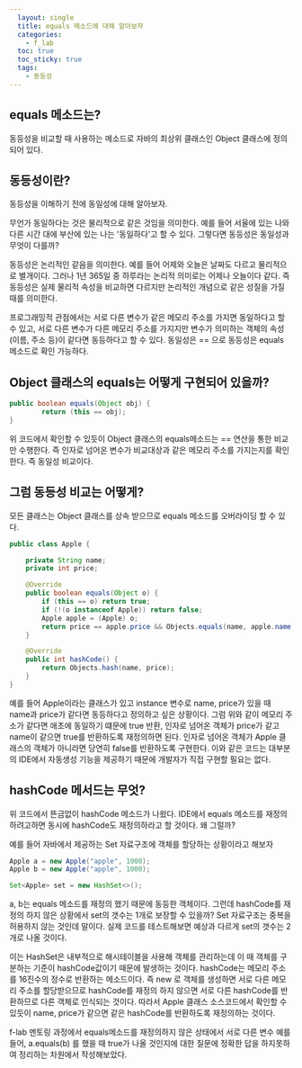 ```yaml
---
  layout: single
  title: equals 메소드에 대해 알아보자
  categories:
    - f_lab
  toc: true
  toc_sticky: true
  tags:
    - 동등성
---
```


## equals 메소드는?
동등성을 비교할 때 사용하는 메소드로 자바의 최상위 클래스인 Object 클래스에 정의되어 있다.

## 동등성이란?
동등성을 이해하기 전에 동일성에 대해 알아보자.

무언가 동일하다는 것은 물리적으로 같은 것임을 의미한다. 예를 들어 서울에 있는 나와 다른 시간 대에 부산에 있는 나는 '동일하다'고 할 수 있다. 그렇다면 동등성은 동일성과 무엇이 다를까?

동등성은 논리적인 같음을 의미한다. 예를 들어 어제와 오늘은 날짜도 다르고 물리적으로 별개이다. 그러나 1년 365일 중 하루라는 논리적 의미로는 어제나 오늘이다 같다. 즉 동등성은 실제 물리적 속성을 비교하면 다르지만 논리적인 개념으로 같은 성질을 가질 때를 의미한다.

프로그래밍적 관점에서는 서로 다른 변수가 같은 메모리 주소를 가지면 동일하다고 할 수 있고, 서로 다른 변수가 다른 메모리 주소를 가지지만 변수가 의미하는 객체의 속성(이름, 주소 등)이 같다면 동등하다고 할 수 있다. 동일성은 == 으로 동등성은 equals 메소드로 확인 가능하다.

## Object 클래스의 equals는 어떻게 구현되어 있을까?

```java
public boolean equals(Object obj) {
        return (this == obj);
}
```

위 코드에서 확인할 수 있듯이 Object 클래스의 equals메소드는 == 연산을 통한 비교만 수행한다. 즉 인자로 넘어온 변수가 비교대상과 같은 메모리 주소를 가지는지를 확인한다. 즉 동일성 비교이다.

## 그럼 동등성 비교는 어떻게?
모든 클래스는 Object 클래스를 상속 받으므로 equals 메소드를 오버라이딩 할 수 있다.

```java
public class Apple {

    private String name;
    private int price;

    @Override
    public boolean equals(Object o) {
        if (this == o) return true;
        if (!(o instanceof Apple)) return false;
        Apple apple = (Apple) o;
        return price == apple.price && Objects.equals(name, apple.name);
    }

    @Override
    public int hashCode() {
        return Objects.hash(name, price);
    }
}
```

예를 들어 Apple이라는 클래스가 있고 instance 변수로 name, price가 있을 때 name과 price가 같다면 동등하다고 정의하고 싶은 상황이다. 그럼 위와 같이 메모리 주소가 같다면 애초에 동일하기 떄문에 true 반환, 인자로 넘어온 객체가 price가 같고 name이 같으면 true를 반환하도록 재정의하면 된다. 인자로 넘어온 객체가 Apple 클래스의 객체가 아니라면 당연히 false를 반환하도록 구현한다. 이와 같은 코드는 대부분의 IDE에서 자동생성 기능을 제공하기 때문에 개발자가 직접 구현할 필요는 없다.

## hashCode 메서드는 무엇?
위 코드에서 뜬금없이 hashCode 메소드가 나왔다. IDE에서 equals 메소드를 재정의 하려고하면 동시에 hashCode도 재정의하라고 할 것이다. 왜 그럴까?

예를 들어 자바에서 제공하는 Set 자료구조에 객체를 할당하는 상황이라고 해보자
```java
Apple a = new Apple("apple", 1000);
Apple b = new Apple("apple", 1000);

Set<Apple> set = new HashSet<>();
```

a, b는 equals 메소드를 재정의 했기 때문에 동등한 객체이다. 그런데 hashCode를 재정의 하지 않은 상황에서 set의 갯수는 1개로 보장할 수 있을까? Set 자료구조는 중복을 허용하지 않는 것인데 말이다. 실제 코드를 테스트해보면 예상과 다르게 set의 갯수는 2개로 나올 것이다. 

이는 HashSet은 내부적으로 해시테이블을 사용해 객체를 관리하는데 이 때 객체를 구분하는 기준이 hashCode값이기 때문에 발생하는 것이다. hashCode는 메모리 주소를 16진수의 정수로 반환하는 메소드이다. 즉 new 로 객체를 생성하면 서로 다른 메모리 주소를 할당받으므로 hashCode를 재정의 하지 않으면 서로 다른 hashCode를 반환하므로 다른 객체로 인식되는 것이다. 따라서 Apple 클래스 소스코드에서 확인할 수 있듯이 name, price가 같으면 같은 hashCode를 반환하도록 재정의하는 것이다.

f-lab 멘토링 과정에서 equals메소드를 재정의하지 않은 상태에서 서로 다른 변수 예를 들어, a.equals(b) 를 했을 때 true가 나올 것인지에 대한 질문에 정확한 답을 하지못하여 정리하는 차원에서 작성해보았다.